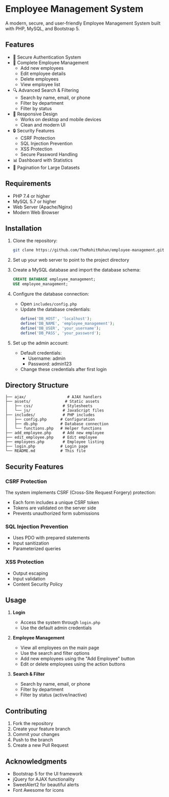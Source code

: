 # Employee Management System

A modern, secure, and user-friendly Employee Management System built with PHP, MySQL, and Bootstrap 5.

## Features

- 🔐 Secure Authentication System
- 👥 Complete Employee Management
  - Add new employees
  - Edit employee details
  - Delete employees
  - View employee list
- 🔍 Advanced Search & Filtering
  - Search by name, email, or phone
  - Filter by department
  - Filter by status
- 📱 Responsive Design
  - Works on desktop and mobile devices
  - Clean and modern UI
- 🔒 Security Features
  - CSRF Protection
  - SQL Injection Prevention
  - XSS Protection
  - Secure Password Handling
- 📊 Dashboard with Statistics
- 📄 Pagination for Large Datasets

## Requirements

- PHP 7.4 or higher
- MySQL 5.7 or higher
- Web Server (Apache/Nginx)
- Modern Web Browser

## Installation

1. Clone the repository:
   ```bash
   git clone https://github.com/TheRohitRohan/employee-management.git
   ```

2. Set up your web server to point to the project directory

3. Create a MySQL database and import the database schema:
   ```sql
   CREATE DATABASE employee_management;
   USE employee_management;
   ```

4. Configure the database connection:
   - Open `includes/config.php`
   - Update the database credentials:
     ```php
     define('DB_HOST', 'localhost');
     define('DB_NAME', 'employee_management');
     define('DB_USER', 'your_username');
     define('DB_PASS', 'your_password');
     ```

5. Set up the admin account:
   - Default credentials:
     - Username: admin
     - Password: admin123
   - Change these credentials after first login

## Directory Structure

```
├── ajax/                  # AJAX handlers
├── assets/               # Static assets
│   ├── css/             # Stylesheets
│   └── js/              # JavaScript files
├── includes/            # PHP includes
│   ├── config.php      # Configuration
│   ├── db.php          # Database connection
│   └── functions.php   # Helper functions
├── add_employee.php     # Add new employee
├── edit_employee.php    # Edit employee
├── employees.php        # Employee listing
├── login.php           # Login page
└── README.md           # This file
```

## Security Features

### CSRF Protection
The system implements CSRF (Cross-Site Request Forgery) protection:
- Each form includes a unique CSRF token
- Tokens are validated on the server side
- Prevents unauthorized form submissions

### SQL Injection Prevention
- Uses PDO with prepared statements
- Input sanitization
- Parameterized queries

### XSS Protection
- Output escaping
- Input validation
- Content Security Policy

## Usage

1. **Login**
   - Access the system through `login.php`
   - Use the default admin credentials

2. **Employee Management**
   - View all employees on the main page
   - Use the search and filter options
   - Add new employees using the "Add Employee" button
   - Edit or delete employees using the action buttons

3. **Search & Filter**
   - Search by name, email, or phone
   - Filter by department
   - Filter by status (active/inactive)

## Contributing

1. Fork the repository
2. Create your feature branch
3. Commit your changes
4. Push to the branch
5. Create a new Pull Request


## Acknowledgments

- Bootstrap 5 for the UI framework
- jQuery for AJAX functionality
- SweetAlert2 for beautiful alerts
- Font Awesome for icons 
